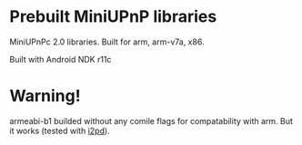 Prebuilt MiniUPnP libraries
====

MiniUPnPc 2.0 libraries. Built for arm, arm-v7a, x86.

Built with Android NDK r11c

Warning!
====

armeabi-b1 builded without any comile flags for compatability with arm. But it works (tested with [i2pd](https://github.com/PurpleI2P/i2pd/)).